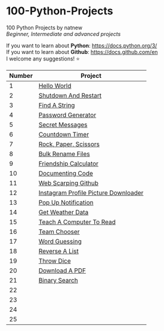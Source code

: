 # 100-Python-Projects
100 Python Projects by natnew<br>
*Beginner, Intermediate and advanced projects*<br>

If you want to learn about **Python**: https://docs.python.org/3/ <br>
If you want to learn about **Github**: https://docs.github.com/en <br>
I welcome any suggestions! ⭐ <br>

Number | Project
------ | -------------
1 | [Hello World](https://github.com/natnew/Python-Project-Hello-World)
2 | [Shutdown And Restart](https://github.com/natnew/Python-Project-Shutdown-and-Restart-Computer)
3 | [Find A String](https://github.com/natnew/Python-Projects-Find-a-file-using-a-string)
4 | [Password Generator](https://github.com/natnew/Python-Projects-Password-Generator)
5 | [Secret Messages](https://github.com/natnew/Python-Projects-Secret-Message/blob/main/README.md)
6 | [Countdown Timer](https://github.com/natnew/Python-Projects-Countdown-Timer)
7 | [Rock, Paper, Scissors](https://github.com/natnew/Python-Projects-Rock-Paper-Scissors)
8 | [Bulk Rename Files](https://github.com/natnew/Python-Projects-Bulk-Rename-Files)
9 | [Friendship Calculator](https://github.com/natnew/Python-Projects-Friendship-Calculator)
10 | [Documenting Code](https://github.com/natnew/Python-Projects-Documenting-Code)
11 | [Web Scarping Github](https://github.com/natnew/Python-Projects-Web-Scraping-Github)
12 | [Instagram Profile Picture Downloader](https://github.com/natnew/Python-Projects-Instagram-Profile-Picture-Downloader-)
13 | [Pop Up Notification](https://github.com/natnew/Python-Projects-Pop-Up-Notification)
14 | [Get Weather Data](https://github.com/natnew/Python-Projects-Get-Weather-Data)
15 | [Teach A Computer To Read](https://github.com/natnew/Python-Projects-Teach-A-Computer-To-Raed)
16 | [Team Chooser](https://github.com/natnew/Python-Projects-Team-Chooser)
17 | [Word Guessing](https://github.com/natnew/Python-Projects-Word-Guessing-Game)
18 | [Reverse A List](https://github.com/natnew/Python-Projects-Reverse-A-List)
19 | [Throw Dice](https://github.com/natnew/Python-Projects-Throw-Dice)
20 | [Download A PDF](https://github.com/natnew/Python-Projects-Download-A-PDF)
21 | [Binary Search](https://github.com/natnew/Python-Projects-Binary-Search)
22 | []()
23 | []()
24 | []()
25 | []()
